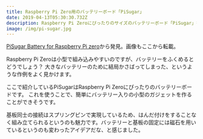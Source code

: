 ```yaml
---
title: Raspberry Pi Zero用のバッテリーボード「PiSugar」
date: 2019-04-13T05:30:30.732Z
description: Raspberry Pi Zeroにぴったりのサイズのバッテリーボード「PiSugar」を紹介します。
image: /img/pi-sugar.jpg
---
```

[PiSugar Battery for Raspberry Pi zero](https://hackaday.io/project/164733-pisugar-battery-for-raspberry-pi-zero)から発見。画像もここから転載。

Raspberry Pi Zeroは小型で組み込みやすいのですが、バッテリーをふくめるとどうでしょう？
大きなバッテリーのために結局かさばってしまった、というような作例をよく見かけます。

ここで紹介しているPiSugarはRaspberry Pi Zeroにぴったりのバッテリーボードです。
これを使うことで、簡単にバッテリー入りの小型のガジェットを作ることができそうです。

基板同士の接続はスプリングピンで実現しているため、はんだ付けをすることなく組み立てられるというのも魅力です。バッテリーと基板の固定には磁石を用いているというのも変わったアイデアだな、と感じました。
